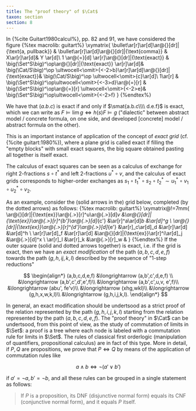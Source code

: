 ```yaml
---
title: The "proof theory" of $\Cat$
taxon: section
section: 8
---
```


In {%cite Guitart1980calcul%}, pp. 82 and 91, we have considered the figure
{%tex macrolib: guitart%}
\xymatrix{
  \bullet\ar[r]\ar[d]\ar@{}[dr]|{\text{a, pullback}} & \bullet\ar[r]\ar[d]\ar@{}[dr]|{\text{comma}} & X\ar[r]\ar[d]& Y \ar[d]\\
  1 \ar@{=}[d] \ar[r]\ar@{}[dr]|{\text{exact}} & \big(\Set^S\big)^\op\ar@{}[dr]|{\text{exact}} \ar[r]\ar[d]& \big(\Cat/S\big)^\op \ultwocell<\omit>{<-2>b}\ar[r]\ar[d]\ar@{}[dr]|{\text{exact}}& \big(\Cat/S\big)^\op \ultwocell<\omit>{c}\ar[d]\\
  1\ar[r] & \big(\Set^S\big)^\op\ultwocell<\omit>{<-3>d}\ar@{=}[r] & \big(\Set^S\big)^\op\ar@{=}[r] \ultwocell<\omit>{<-2>e}& \big(\Set^S\big)^\op\ultwocell<\omit>{<-2>f}
}
{%endtex%}

We have that $(a.b.c)$ is exact if and only if $\smat{a.b.c\\\\ d.e.f}$ is exact, which we can write as $F\vDash \lim g \iff h(s)F\vDash g$ ("dialectic" between abstract model / concrete formula, on one side, and developed [concrete] model / abstract formula on the other).

This is an important instance of application of the concept of *exact grid* (cf. {%cite guitart:1980%}), where a plane grid is called exact if filling the "empty blocks" with small exact squares, the big square obtained pasting all together is itself exact.

The calculus of exact squares can be seen as a calculus of exchange for right 2-fractions $s\circ t^\ast$ and left 2-fractions $u^\ast\circ v$, and the calculus of exact grids corresponds to higher-order exchanges as $s_1\circ t_1^\ast\circ s_2\circ t_2^\ast \sim u_1^\ast\circ v_1 \circ u_2^\ast \circ v_2$.

As an example, consider the (solid arrows in the) grid below, completed (by the dotted arrows) as follows:
{%tex macrolib: guitart%}
\xymatrix@!=7mm{
  \ar@{}[dr]|{\text{ex}}\ar@{.>}[r]^u\ar@{.>}[d]_v &\ar@{}[dr]|{\text{ex}}\ar@{.>}[r]^{b'}\ar@{.>}[d]_{c'} &\ar[r]^a\ar[d]_b &\ar[d]^g \\
  \ar@{}[dr]|{\text{ex}}\ar@{.>}[r]^{d'}\ar@{.>}[d]_{e'} &\ar[r]_c\ar[d]_d &\ar[r]\ar[d] &\ar[d]^h \\
  \ar[r]\ar[d]_f &\ar[r]\ar[d] &\ar@{}[dr]|{\text{ex}}\ar[r]^i\ar[d]_j &\ar@{.>}[d]^x \\
  \ar[r]_l &\ar[r]_k &\ar@{.>}[r]_w &
}
{%endtex%}
If the outer square (solid and dotted arrows together) is exact, i.e. if the grid is exact, then we have an *exact modification* of the path $(a,b,c,d,e,f)$ towards the path $(g,h,ij,k,l)$ described by the sequence of "1-step reductions"

$$
\begin{align*}
(a,b,c,d,e,f) &\longrightarrow (a,b',c',d,e,f) \\
&\longrightarrow (a,b',c',d',e',f)\\
&\longrightarrow (a,b',c',u,v, e',f)\\
&\longrightarrow (abu', fe'v)\\
&\longrightarrow (xhg,wkl)\\
&\longrightarrow (g,h,x,w,k,l)\\
&\longrightarrow (g,h,i,j,k,l).
\end{align*}
$$

In general, an exact modification should be undertsood as a strict proof of the relation represented by the path $(g,h,i,j,k,l)$ starting from the relation represented by the path $(a,b,c,d,e,f)$. The "proof theory" in $\Cat$ can be undertsood, from this point of view, as the study of commutation of limits in $\Set$: a proof is a tree where each node is labeled with a commutation rule for limits in $\Set$. The rules of classical first orderlogic (manipulation of quantifiers, propositional calculus) are in fact of this type. More in detail, if $P,Q$ are propositions, we prove that $P\iff Q$ by means of the application of commutation rules like

$$ a \land b \iff \lnot(a'\lor b') $$

if $a'=\lnot a,b'=\lnot b$, and all these rules can be grouped in a single statement as follows:

> If $P$ is a proposition, its DNF (disjunctive normal form) equals its CNF (conjunctive normal form), and it equals $P$ itself.